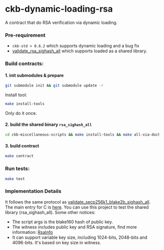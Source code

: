 # ckb-dynamic-loading-rsa

A contract that do RSA verification via dynamic loading.

### Pre-requirement

* `ckb-std > 0.6.2` which supports dynamic loading and a bug fix
* [validate_rsa_sighash_all](https://github.com/nervosnetwork/ckb-miscellaneous-scripts/blob/master/c/rsa_sighash_all.c) which supports loaded as a shared library.

### Build contracts:

#### 1. init submodules & prepare

``` sh
git submodule init && git submodule update -r
```

Install tool:
``` sh
make install-tools
```
Only do it once.

#### 2. build the shared binary `rsa_sighash_all`

``` sh
cd ckb-miscellaneous-scripts && make install-tools && make all-via-docker
```

#### 3. build contract

```sh
make contract
```

### Run tests:

``` sh
make test
```

### Implementation Details
It follows the same protocol as [validate_secp256k1_blake2b_sighash_all](https://github.com/nervosnetwork/ckb-miscellaneous-scripts/blob/f072d7d2eef020829fb37a379dc282f8641e8663/c/secp256k1_blake2b_sighash_all_dual.c#L156).
The main entry for C is [here](https://github.com/nervosnetwork/ckb-miscellaneous-scripts/blob/f072d7d2eef020829fb37a379dc282f8641e8663/c/rsa_sighash_all.c#L292).
You can use this project to test the shared library (rsa_sighash_all). Some other notices:
* The script args is the blake160 hash of public key.
* The witness includes public key and RSA signature, find more information: [RsaInfo](https://github.com/nervosnetwork/ckb-miscellaneous-scripts/blob/f072d7d2eef020829fb37a379dc282f8641e8663/c/rsa_sighash_all.h#L8-L46)
* It can support variable key size, including 1024-bits, 2048-bits and 4096-bits. It's based on key size in witness.
